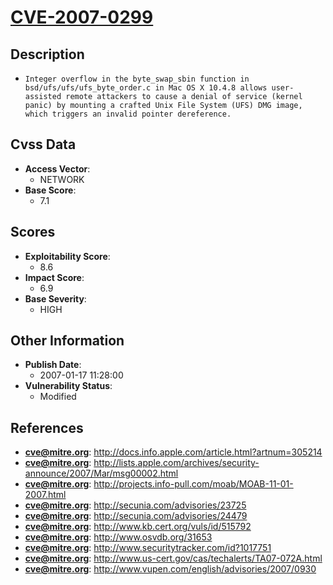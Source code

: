 
# [CVE-2007-0299](http://docs.info.apple.com/article.html?artnum=305214)

## Description

- `Integer overflow in the byte_swap_sbin function in bsd/ufs/ufs/ufs_byte_order.c in Mac OS X 10.4.8 allows user-assisted remote attackers to cause a denial of service (kernel panic) by mounting a crafted Unix File System (UFS) DMG image, which triggers an invalid pointer dereference.`

## Cvss Data

- **Access Vector**:
  - NETWORK
- **Base Score**:
  - 7.1

## Scores

- **Exploitability Score**:
  - 8.6
- **Impact Score**:
  - 6.9
- **Base Severity**:
  - HIGH

## Other Information

- **Publish Date**:
  - 2007-01-17 11:28:00
- **Vulnerability Status**:
  - Modified

## References

- **cve@mitre.org**: http://docs.info.apple.com/article.html?artnum=305214
- **cve@mitre.org**: http://lists.apple.com/archives/security-announce/2007/Mar/msg00002.html
- **cve@mitre.org**: http://projects.info-pull.com/moab/MOAB-11-01-2007.html
- **cve@mitre.org**: http://secunia.com/advisories/23725
- **cve@mitre.org**: http://secunia.com/advisories/24479
- **cve@mitre.org**: http://www.kb.cert.org/vuls/id/515792
- **cve@mitre.org**: http://www.osvdb.org/31653
- **cve@mitre.org**: http://www.securitytracker.com/id?1017751
- **cve@mitre.org**: http://www.us-cert.gov/cas/techalerts/TA07-072A.html
- **cve@mitre.org**: http://www.vupen.com/english/advisories/2007/0930
